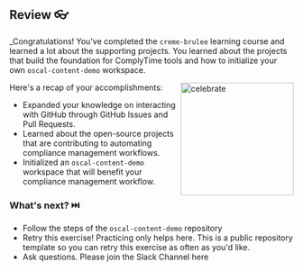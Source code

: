 ## Review 👓

_Congratulations! You've completed the `creme-brulee` learning course and learned a lot about the supporting projects. You learned about the projects that build the foundation for ComplyTime tools and how to initialize your own `oscal-content-demo` workspace.

<img src="https://octodex.github.com/images/jetpacktocat.png" alt="celebrate" width=200 align=right>

Here's a recap of your accomplishments:

- Expanded your knowledge on interacting with GitHub through GitHub Issues and Pull Requests.
- Learned about the open-source projects that are contributing to automating compliance management workflows.
- Initialized an `oscal-content-demo` workspace that will benefit your compliance management workflow. 

### What's next? ⏭️

- Follow the steps of the `oscal-content-demo` repository 
- Retry this exercise! Practicing only helps here. This is a public repository template so you can retry this exercise as often as you'd like. 
- Ask questions. Please join the Slack Channel here
